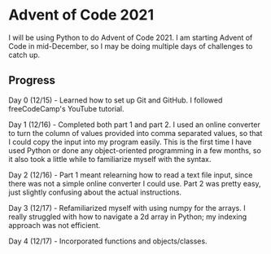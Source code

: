# Advent of Code 2021

I will be using Python to do Advent of Code 2021. I am starting Advent of Code in mid-December, so I may be doing multiple days of challenges to catch up.

## Progress
Day 0 (12/15) - Learned how to set up Git and GitHub. I followed freeCodeCamp's YouTube tutorial.

Day 1 (12/16) - Completed both part 1 and part 2. I used an online converter to turn the column of values provided into comma separated values, so that I could copy the input into my program easily. This is the first time I have used Python or done any object-oriented programming in a few months, so it also took a little while to familiarize myself with the syntax.

Day 2 (12/16) - Part 1 meant relearning how to read a text file input, since there was not a simple online converter I could use. Part 2 was pretty easy, just slightly confusing about the actual instructions.

Day 3 (12/17) - Refamiliarized myself with using numpy for the arrays. I really struggled with how to navigate a 2d array in Python; my indexing approach was not efficient.

Day 4 (12/17) - Incorporated functions and objects/classes.